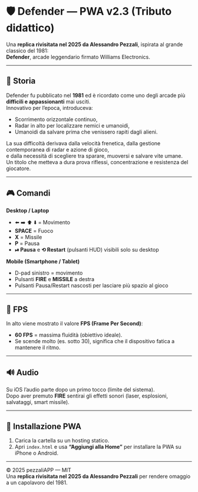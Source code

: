 # 🛡️ Defender — PWA v2.3 (Tributo didattico)

Una **replica rivisitata nel 2025 da Alessandro Pezzali**, ispirata al grande classico del 1981:  
**Defender**, arcade leggendario firmato Williams Electronics.

---

## 📖 Storia
Defender fu pubblicato nel **1981** ed è ricordato come uno degli arcade più **difficili e appassionanti** mai usciti.  
Innovativo per l’epoca, introduceva:
- Scorrimento orizzontale continuo,
- Radar in alto per localizzare nemici e umanoidi,
- Umanoidi da salvare prima che venissero rapiti dagli alieni.

La sua difficoltà derivava dalla velocità frenetica, dalla gestione contemporanea di radar e azione di gioco,  
e dalla necessità di scegliere tra sparare, muoversi e salvare vite umane.  
Un titolo che metteva a dura prova riflessi, concentrazione e resistenza del giocatore.

---

## 🎮 Comandi

**Desktop / Laptop**
- ⬅️ ➡️ ⬆️ ⬇️ = Movimento
- **SPACE** = Fuoco
- **X** = Missile
- **P** = Pausa
- **⏯ Pausa** e **⟲ Restart** (pulsanti HUD) visibili solo su desktop

**Mobile (Smartphone / Tablet)**
- D-pad sinistro = movimento
- Pulsanti **FIRE** e **MISSILE** a destra
- Pulsanti Pausa/Restart nascosti per lasciare più spazio al gioco

---

## 🔢 FPS
In alto viene mostrato il valore **FPS (Frame Per Second)**:  
- **60 FPS** = massima fluidità (obiettivo ideale).  
- Se scende molto (es. sotto 30), significa che il dispositivo fatica a mantenere il ritmo.

---

## 🔊 Audio
Su iOS l’audio parte dopo un primo tocco (limite del sistema).  
Dopo aver premuto **FIRE** sentirai gli effetti sonori (laser, esplosioni, salvataggi, smart missile).

---

## 📲 Installazione PWA
1. Carica la cartella su un hosting statico.  
2. Apri `index.html` e usa **“Aggiungi alla Home”** per installare la PWA su iPhone o Android.  

---

© 2025 pezzaliAPP — MIT  
Una **replica rivisitata nel 2025 da Alessandro Pezzali** per rendere omaggio a un capolavoro del 1981.
